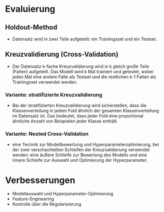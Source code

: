 # Evaluierung 
## Holdout-Method 
- Datensatz wird in zwei Teile aufgeteilt: ein Trainingsset und ein Testset. 

## Kreuzvalidierung (Cross-Validation) 
- Der Datensatz k-fache Kreuzvalidierung wird in k gleich große Teile (Falten) aufgeteilt. Das Modell wird k Mal trainiert und getestet, wobei jedes Mal eine andere Falte als Testset und die restlichen k-1 Falten als Trainingsset verwendet werden. 

### Variante: stratifizierte Kreuzvalidierung 
- Bei der stratifizierten Kreuzvalidierung wird sicherstellen, dass die Klassenverteilung in jedem Fold ähnlich der gesamten Klassenverteilung im Datensatz ist. Das bedeutet, dass jeder Fold eine proportional ähnliche Anzahl von Beispielen jeder Klasse enthält. 

### Variante: Nested Cross-Validation 
- eine Technik zur Modellbewertung und Hyperparameteroptimierung, bei der zwei verschachtelten Schleifen der Kreuzvalidierung verwendet werden: eine äußere Schleife zur Bewertung des Modells und eine innere Schleife zur Auswahl und Optimierung der Hyperparameter. 


# Verbesserungen 
- Modellauswahl und Hyperparameter-Optimierung 
- Feature-Engineering 
- Kontrolle über die Regularisierung 
